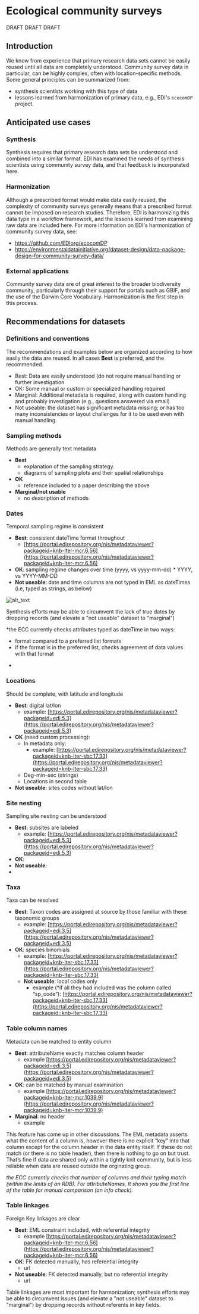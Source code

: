 # Ecological community surveys

DRAFT DRAFT DRAFT

## Introduction
We know from experience that primary research data sets cannot be easily reused until all data are completely understood. Community survey data in particular, can be highly complex, often with location-specific methods.  Some general principles can be summarized from:

- synthesis scientists working with this type of data
- lessons learned from harmonization of primary data, e.g., EDI's `ecocomDP` project.


## Anticipated use cases

### Synthesis
Synthesis requires that primary research data sets be understood and combined into a similar format. EDI has examined the needs of synthesis scientists using community survey data, and that feedback is incorporated here. 

### Harmonization
Although a prescribed format would make data easily reused, the complexity of community surveys generally means that a prescribed format cannot be imposed on research studies. Therefore, EDI is harmonizing this data type in a workflow framework, and the lessons learned from examining raw data are included here. For more information on EDI's harmonization of community survey data, see: 
- https://github.com/EDIorg/ecocomDP
- https://environmentaldatainitiative.org/dataset-design/data-package-design-for-community-survey-data/

### External applications
Community survey data are of great interest to the broader biodiversity community, particularly through their support for portals such as GBIF, and the use of the Darwin Core Vocabulary. Harmonization is the first step in this process.


## Recommendations for datasets

### Definitions and conventions
The recommendations and examples below are organized according to how easily the data are reused. In all cases **Best** is preferred, and the recommended. 
- Best: Data are easily understood (do not require manual handling or further investigation 
- OK: Some manual or custom or specialized handling required
- Marginal: Additional metadata is required, along with custom handling and probably investigation (e.g., questions answered via email)
- Not useable: the dataset has significant metadata missing; or has too many inconsistencies or layout challenges for it to be used even with manual handling. 


### Sampling methods
Methods are generally text metadata
*   **Best**
    * explanation of the sampling strategy. 
    * diagrams of sampling plots and their spatial relationships
*   **OK**
    * reference included to a paper describing the above
*   **Marginal/not usable**
    * no description of methods  

### Dates
Temporal sampling regime is consistent 

*   **Best**: consistent dateTime format throughout
    *   [https://portal.edirepository.org/nis/metadataviewer?packageid=knb-lter-mcr.6.56](https://portal.edirepository.org/nis/metadataviewer?packageid=knb-lter-mcr.6.56) 
*   **OK**: sampling regime changes over time (yyyy, vs yyyy-mm-dd)
        *   YYYY, vs YYYY-MM-DD
*   **Not useable**: date and time columns are not typed in EML as dateTimes (i.e, typed as strings, as below) 

![alt_text](images/DPBP-community-surveys0.png "image_tooltip")

Synthesis efforts may be able to circumvent the lack of true dates by dropping records (and elevate a "not useable" dataset to "marginal")

*the ECC currently checks attributes typed as dateTime in two ways:

- format compared to a preferred list formats
- if the format is in the preferred list, checks agreement of data values with that format
*


### Locations 
Should be complete, with latitude and longitude

*   **Best**: digital lat/lon
    *   example:    [https://portal.edirepository.org/nis/metadataviewer?packageid=edi.5.3](https://portal.edirepository.org/nis/metadataviewer?packageid=edi.5.3) 
*   **OK** (need custom processing):
    *   In metadata only:
        * example: [https://portal.edirepository.org/nis/metadataviewer?packageid=knb-lter-sbc.17.33](https://portal.edirepository.org/nis/metadataviewer?packageid=knb-lter-sbc.17.33) 
    *   Deg-min-sec (strings)
    *   Locations in second table
*   **Not useable**: sites codes without lat/lon


### Site nesting
Sampling site nesting can be understood

*   **Best**: subsites are labeled
    *  example: [https://portal.edirepository.org/nis/metadataviewer?packageid=edi.5.3](https://portal.edirepository.org/nis/metadataviewer?packageid=edi.5.3) 
*   **OK**: 
*   **Not useable**:
* 


### Taxa
Taxa can be resolved 

*   **Best**: Taxon codes are assigned at source by those familiar with these taxonomic groups
    *  example: [https://portal.edirepository.org/nis/metadataviewer?packageid=edi.3.5](https://portal.edirepository.org/nis/metadataviewer?packageid=edi.3.5) 
*   **OK**: species binomials
    *  example: [https://portal.edirepository.org/nis/metadataviewer?packageid=knb-lter-sbc.17.33](https://portal.edirepository.org/nis/metadataviewer?packageid=knb-lter-sbc.17.33) 
    *   **Not useable**: local codes only
        * example (*if all they had included was the column called “sp_code”):  [https://portal.edirepository.org/nis/metadataviewer?packageid=knb-lter-sbc.17.33](https://portal.edirepository.org/nis/metadataviewer?packageid=knb-lter-sbc.17.33)      


###  Table column names
Metadata can be matched to entity column

*   **Best**: attributeName exactly matches column header  
    *  example [https://portal.edirepository.org/nis/metadataviewer?packageid=edi.3.5](https://portal.edirepository.org/nis/metadataviewer?packageid=edi.3.5) 
*   **OK**: can be matched by manual examination
    * example  [https://portal.edirepository.org/nis/metadataviewer?packageid=knb-lter-mcr.1039.9](https://portal.edirepository.org/nis/metadataviewer?packageid=knb-lter-mcr.1039.9)
*   **Marginal**: no header
    *   example

This feature has come up in other discussions. The EML metadata asserts what the content of a column is, however there is no explicit “key” into that column except for the column header in the data entity itself. If these do not match (or there is no table header), then there is nothing to go on but trust. That’s fine if data are shared only within a tightly knit community, but is less reliable when data are reused outside the orginating group. 

*the ECC currently checks that number of columns and their typing match (within the limits of an RDB). For attributeNames, It shows you the first line of the table for manual comparison (an info check).*


### Table linkages
Foreign Key linkages are clear 

*   **Best**: EML constraint included, with referential integrity 
    *  example [https://portal.edirepository.org/nis/metadataviewer?packageid=knb-lter-mcr.6.56](https://portal.edirepository.org/nis/metadataviewer?packageid=knb-lter-mcr.6.56) 
*   **OK**: FK detected manually, has referential integrity
    *   url
*   **Not useable**: FK detected manually, but no referential integrity
    *   url 

Table linkages are most important for harmonization; synthesis efforts may be able to circumvent issues (and elevate a "not useable" dataset to "marginal") by dropping records without referents in key fields.
